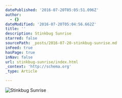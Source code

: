 ```yaml
---
datePublished: '2016-07-20T05:05:51.096Z'
author:
  - {}
dateModified: '2016-07-20T05:04:56.662Z'
title: ''
description: Stinkbug Sunrise
starred: false
sourcePath: _posts/2016-07-20-stinkbug-sunrise.md
inFeed: true
hasPage: true
inNav: false
url: stinkbug-sunrise/index.html
_context: 'http://schema.org'
_type: Article

---
```

![Stinkbug Sunrise](https://imgflo.herokuapp.com/graph/vahj1ThiexotieMo/10cbf5ad87e3deb304d84a35ff76c2fa/croprotate.jpg?cropheight=4001&cropwidth=6000&degrees=0&input=https%3A%2F%2Fthe-grid-user-content.s3-us-west-2.amazonaws.com%2F9fb0c8a9-dddb-48b4-85fc-7159e388bbe3.jpg&x=0&y=0)